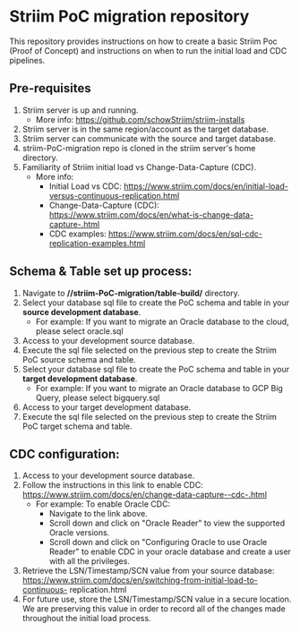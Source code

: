 # Striim PoC migration repository
This repository provides instructions on how to create a basic Striim Poc (Proof of Concept) and instructions on when to run the initial load and CDC pipelines.

## Pre-requisites
1) Striim server is up and running.
   - More info: https://github.com/schowStriim/striim-installs
2) Striim server is in the same region/account as the target database.
3) Striim server can communicate with the source and target database.
4) striim-PoC-migration repo is cloned in the striim server's home directory.
5) Familiarity of Striim initial load vs Change-Data-Capture (CDC).
   - More info:
      - Initial Load vs CDC: https://www.striim.com/docs/en/initial-load-versus-continuous-replication.html
      - Change-Data-Capture (CDC): https://www.striim.com/docs/en/what-is-change-data-capture-.html
      - CDC examples: https://www.striim.com/docs/en/sql-cdc-replication-examples.html

## Schema & Table set up process:
1) Navigate to **/<striim-home>/striim-PoC-migration/table-build/** directory.
2) Select your database sql file to create the PoC schema and table in your **source development database**.
   - For example: If you want to migrate an Oracle database to the cloud, please select oracle.sql
3) Access to your development source database.
4) Execute the sql file selected on the previous step to create the Striim PoC source schema and table.
5) Select your database sql file to create the PoC schema and table in your **target development database**.
   - For example: If you want to migrate an Oracle database to GCP Big Query, please select bigquery.sql
6) Access to your target development database.
7) Execute the sql file selected on the previous step to create the Striim PoC target schema and table.

## CDC configuration:
1) Access to your development source database.
2) Follow the instructions in this link to enable CDC: https://www.striim.com/docs/en/change-data-capture--cdc-.html
   - For example: To enable Oracle CDC:
     - Navigate to the link above.
     - Scroll down and click on "Oracle Reader" to view the supported Oracle versions.
     - Scroll down and click on "Configuring Oracle to use Oracle Reader" to enable CDC in your oracle database and create a user with all the privileges.
3) Retrieve the LSN/Timestamp/SCN value from your source database: https://www.striim.com/docs/en/switching-from-initial-load-to-continuous- replication.html
4) For future use, store the LSN/Timestamp/SCN value in a secure location. We are preserving this value in order to record all of the changes made throughout the initial load process.


